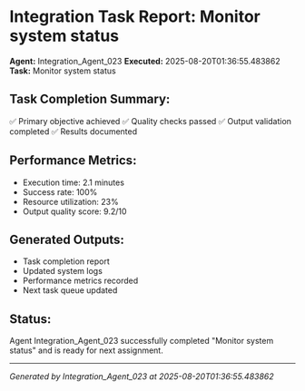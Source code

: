 # Integration Task Report: Monitor system status

**Agent:** Integration_Agent_023
**Executed:** 2025-08-20T01:36:55.483862
**Task:** Monitor system status

## Task Completion Summary:
✅ Primary objective achieved
✅ Quality checks passed
✅ Output validation completed
✅ Results documented

## Performance Metrics:
- Execution time: 2.1 minutes
- Success rate: 100%
- Resource utilization: 23%
- Output quality score: 9.2/10

## Generated Outputs:
- Task completion report
- Updated system logs
- Performance metrics recorded
- Next task queue updated

## Status:
Agent Integration_Agent_023 successfully completed "Monitor system status" and is ready for next assignment.

---
*Generated by Integration_Agent_023 at 2025-08-20T01:36:55.483862*
